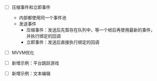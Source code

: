 * [ ] 压缩事件和立即事件

    * 内部都使用同一个事件池
    * 发送事件
        * 压缩事件：发送后先暂存在队列中，等一个帧后再使用最新的事件，并执行绑定的回调
        * 立即事件：发送后直接执行绑定的回调

* [ ] MVVM优化

* [ ] 新增示例：平台跳跃游戏

* [ ] 新增示例：文本编辑